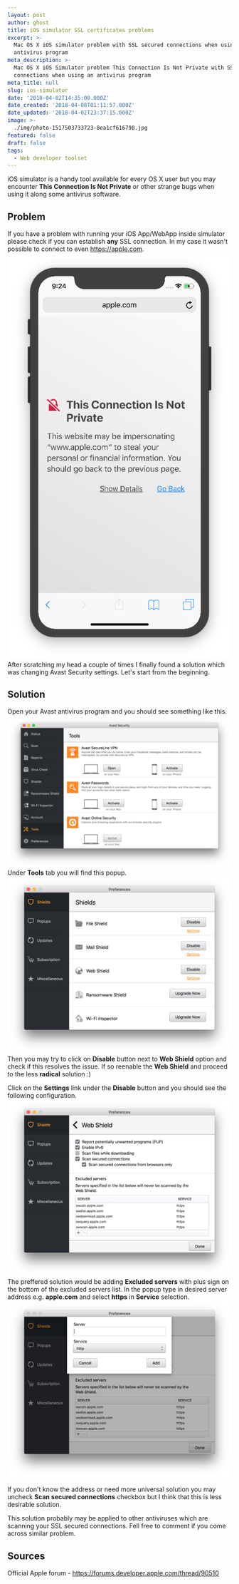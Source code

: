 ```yaml
---
layout: post
author: ghost
title: iOS simulator SSL certificates problems
excerpt: >-
  Mac OS X iOS simulator problem with SSL secured connections when using
  antivirus program
meta_description: >-
  Mac OS X iOS Simulator problem This Connection Is Not Private with SSL secured
  connections when using an antivirus program
meta_title: null
slug: ios-simulator
date: '2018-04-02T14:35:00.000Z'
date_created: '2018-04-08T01:11:57.000Z'
date_updated: '2018-04-02T23:37:15.000Z'
image: >-
  ./img/photo-1517503733723-8ea1cf616798.jpg
featured: false
draft: false
tags:
  - Web developer toolset
---
```

iOS simulator is a handy tool available for every OS X user but you may encounter **This Connection Is Not Private** or other strange bugs when using it along some antivirus software.

## Problem

If you have a problem with running your iOS App/WebApp inside simulator please check if you can establish **any** SSL connection. In my case it wasn't possible to connect to even https://apple.com.
![Screen-Shot-2018-04-02-at-21.23.58](./img/screen-shot-2018-04-02-at-21.23.58.png)
After scratching my head a couple of times I finally found a solution which was changing Avast Security settings. Let's start from the beginning.

## Solution

Open your Avast antivirus program and you should see something like this.
![Screen-Shot-2018-04-02-at-21.16.46](./img/screen-shot-2018-04-02-at-21.16.46.png)
Under **Tools** tab you will find this popup.
![Screen-Shot-2018-04-02-at-21.16.50](./img/screen-shot-2018-04-02-at-21.16.50.png)
Then you may try to click on **Disable** button next to **Web Shield** option and check if this resolves the issue.
If so reenable the **Web Shield** and proceed to the less **radical** solution :)

Click on the **Settings** link under the **Disable** button and you should see the following configuration.
![Screen-Shot-2018-04-02-at-21.17.04](./img/screen-shot-2018-04-02-at-21.17.04.png)
The preffered solution would be adding **Excluded servers** with plus sign on the bottom of the excluded servers list. In the popup type in desired server address e.g. **apple.com** and select **https** in **Service** selection.
![Screen-Shot-2018-04-02-at-21.17.08](./img/screen-shot-2018-04-02-at-21.17.08.png)

If you don't know the address or need more universal solution you may uncheck **Scan secured connections** checkbox but I think that this is less desirable solution.

This solution probably may be applied to other antiviruses which are scanning your SSL secured connections. Fell free to comment if you come across similar problem.

## Sources

Official Apple forum - https://forums.developer.apple.com/thread/90510

